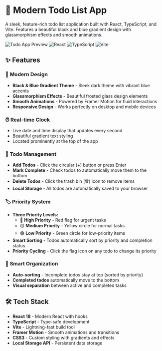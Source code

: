 # 🚀 Modern Todo List App

A sleek, feature-rich todo list application built with React, TypeScript, and Vite. Features a beautiful black and blue gradient design with glassmorphism effects and smooth animations.

![Todo App Preview](https://img.shields.io/badge/Status-Active-brightgreen)
![React](https://img.shields.io/badge/React-18.x-blue)
![TypeScript](https://img.shields.io/badge/TypeScript-5.x-blue)
![Vite](https://img.shields.io/badge/Vite-5.x-purple)

## ✨ Features

### 🎨 **Modern Design**
- **Black & Blue Gradient Theme** - Sleek dark theme with vibrant blue accents
- **Glassmorphism Effects** - Beautiful frosted glass design elements
- **Smooth Animations** - Powered by Framer Motion for fluid interactions
- **Responsive Design** - Works perfectly on desktop and mobile devices

### ⏰ **Real-time Clock**
- Live date and time display that updates every second
- Beautiful gradient text styling
- Located prominently at the top of the app

### 📝 **Todo Management**
- **Add Todos** - Click the circular (+) button or press Enter
- **Mark Complete** - Check todos to automatically move them to the bottom
- **Delete Todos** - Click the trash bin (🗑️) icon to remove items
- **Local Storage** - All todos are automatically saved to your browser

### 🏷️ **Priority System**
- **Three Priority Levels:**
  - 🔴 **High Priority** - Red flag for urgent tasks
  - 🟡 **Medium Priority** - Yellow circle for normal tasks
  - 🟢 **Low Priority** - Green circle for low-priority items
- **Smart Sorting** - Todos automatically sort by priority and completion status
- **Priority Cycling** - Click the flag icon on any todo to change its priority

### 🎯 **Smart Organization**
- **Auto-sorting** - Incomplete todos stay at top (sorted by priority)
- **Completed todos** automatically move to the bottom
- **Visual separation** between active and completed tasks

## 🛠️ Tech Stack

- **React 18** - Modern React with hooks
- **TypeScript** - Type-safe development
- **Vite** - Lightning-fast build tool
- **Framer Motion** - Smooth animations and transitions
- **CSS3** - Custom styling with gradients and effects
- **Local Storage API** - Persistent data storage

